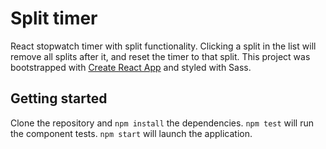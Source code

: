 # Split timer

React stopwatch timer with split functionality. Clicking a split in the list will remove all splits after it, and reset the timer to that split. This project was bootstrapped with [Create React App](https://github.com/facebookincubator/create-react-app) and styled with Sass.

## Getting started

Clone the repository and `npm install` the dependencies. `npm test` will run the component tests. `npm start` will launch the application.

